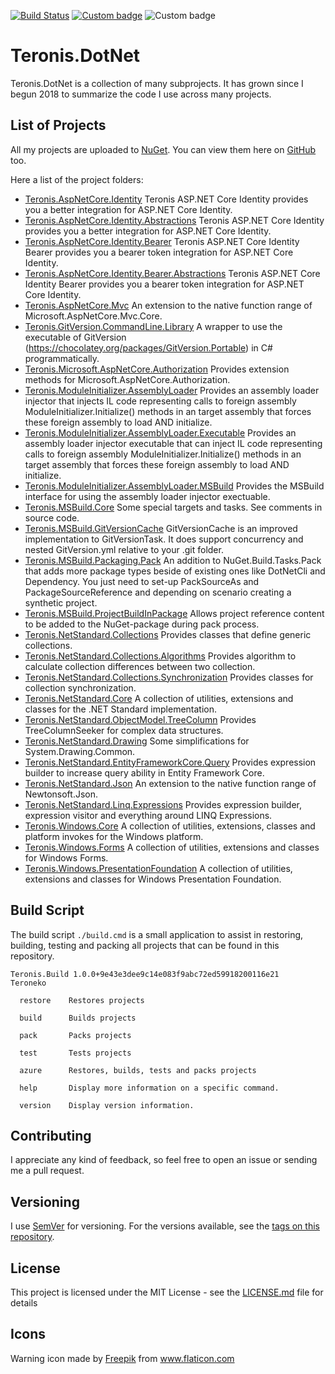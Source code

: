 [![Build Status](https://dev.azure.com/teroneko/Teronis.DotNet/_apis/build/status/NuGetPushArtifacts?branchName=develop)](https://dev.azure.com/teroneko/Teronis.DotNet/_build/latest?definitionId=5&branchName=master)
[![Custom badge](https://buildstats.info/nuget/Teronis.MSBuild.Packaging.ProjectBuildInPackage?includePreReleases=true)](https://www.nuget.org/packages?q=Teroneko+Teronis)
![Custom badge](https://img.shields.io/endpoint?url=https%3A%2F%2Fgist.githubusercontent.com%2Fteroneko%2Fa807e920ca2ee8d3e5749366d3528486%2Fraw%2F05805ebd5a26fb58cabb26a42bd6baf467822fd7%2Fpreview-badge.json)

# Teronis.DotNet

Teronis.DotNet is a collection of many subprojects. It has grown since I begun 2018 to summarize the code I use across many projects.

## List of Projects

All my projects are uploaded to [NuGet](https://www.nuget.org/packages?q=Teroneko+Teronis). You can view them here on [GitHub](https://github.com/teroneko/Teronis.DotNet/packages) too.

Here a list of the project folders:
- [Teronis.AspNetCore.Identity](https://github.com/teroneko/Teronis.DotNet/tree/develop/src/AspNetCore/Identity/Identity) Teronis ASP.NET Core Identity provides you a better integration for ASP.NET Core Identity.
- [Teronis.AspNetCore.Identity.Abstractions](https://github.com/teroneko/Teronis.DotNet/tree/develop/src/AspNetCore/Identity/Identity.Abstractions) Teronis ASP.NET Core Identity provides you a better integration for ASP.NET Core Identity.
- [Teronis.AspNetCore.Identity.Bearer](https://github.com/teroneko/Teronis.DotNet/tree/develop/src/AspNetCore/Identity/Bearer) Teronis ASP.NET Core Identity Bearer provides you a bearer token integration for ASP.NET Core Identity.
- [Teronis.AspNetCore.Identity.Bearer.Abstractions](https://github.com/teroneko/Teronis.DotNet/tree/develop/src/AspNetCore/Identity/Bearer.Abstractions) Teronis ASP.NET Core Identity Bearer provides you a bearer token integration for ASP.NET Core Identity.
- [Teronis.AspNetCore.Mvc](https://github.com/teroneko/Teronis.DotNet/tree/develop/src/AspNetCore/Mvc/Mvc) An extension to the native function range of Microsoft.AspNetCore.Mvc.Core.
- [Teronis.GitVersion.CommandLine.Library](https://github.com/teroneko/Teronis.DotNet/tree/develop/src/GitVersion/CommandLine/Library) A wrapper to use the executable of GitVersion (https://chocolatey.org/packages/GitVersion.Portable) in C# programmatically.
- [Teronis.Microsoft.AspNetCore.Authorization](https://github.com/teroneko/Teronis.DotNet/tree/develop/src/AspNetCore/Authorization/Microsoft) Provides extension methods for Microsoft.AspNetCore.Authorization.
- [Teronis.ModuleInitializer.AssemblyLoader](https://github.com/teroneko/Teronis.DotNet/tree/develop/src/ModuleInitializer/AssemblyLoader/0) Provides an assembly loader injector that injects IL code representing calls to foreign assembly ModuleInitializer.Initialize() methods in an target assembly that forces these foreign assembly to load AND initialize.
- [Teronis.ModuleInitializer.AssemblyLoader.Executable](https://github.com/teroneko/Teronis.DotNet/tree/develop/src/ModuleInitializer/AssemblyLoader/0.Executable) Provides an assembly loader injector executable that can inject IL code representing calls to foreign assembly ModuleInitializer.Initialize() methods in an target assembly that forces these foreign assembly to load AND initialize.
- [Teronis.ModuleInitializer.AssemblyLoader.MSBuild](https://github.com/teroneko/Teronis.DotNet/tree/develop/src/ModuleInitializer/AssemblyLoader/0.MSBuild) Provides the MSBuild interface for using the assembly loader injector exectuable.
- [Teronis.MSBuild.Core](https://github.com/teroneko/Teronis.DotNet/tree/develop/src/MSBuild/Core/Core) Some special targets and tasks. See comments in source code.
- [Teronis.MSBuild.GitVersionCache](https://github.com/teroneko/Teronis.DotNet/tree/develop/src/MSBuild/Packaging/GitVersionCache/0) GitVersionCache is an improved implementation to GitVersionTask. It does support concurrency and nested GitVersion.yml relative to your .git folder.
- [Teronis.MSBuild.Packaging.Pack](https://github.com/teroneko/Teronis.DotNet/tree/develop/src/MSBuild/Packaging/Pack) An addition to NuGet.Build.Tasks.Pack that adds more package types beside of existing ones like DotNetCli and Dependency.
      You just need to set-up PackSourceAs and PackageSourceReference and depending on scenario creating a synthetic project.
- [Teronis.MSBuild.ProjectBuildInPackage](https://github.com/teroneko/Teronis.DotNet/tree/develop/src/MSBuild/Packaging/ProjectBuildInPackage) Allows project reference content to be added to the NuGet-package during pack process.
- [Teronis.NetStandard.Collections](https://github.com/teroneko/Teronis.DotNet/tree/develop/src/NetStandard/Collections/Collections) Provides classes that define generic collections.
- [Teronis.NetStandard.Collections.Algorithms](https://github.com/teroneko/Teronis.DotNet/tree/develop/src/NetStandard/Collections/Algorithms) Provides algorithm to calculate collection differences between two collection.
- [Teronis.NetStandard.Collections.Synchronization](https://github.com/teroneko/Teronis.DotNet/tree/develop/src/NetStandard/Collections/Synchronization) Provides classes for collection synchronization.
- [Teronis.NetStandard.Core](https://github.com/teroneko/Teronis.DotNet/tree/develop/src/NetStandard/Core/Core) A collection of utilities, extensions and classes for the .NET Standard implementation.
- [Teronis.NetStandard.ObjectModel.TreeColumn](https://github.com/teroneko/Teronis.DotNet/tree/develop/src/NetStandard/ObjectModel/TreeColumn) Provides TreeColumnSeeker for complex data structures.
- [Teronis.NetStandard.Drawing](https://github.com/teroneko/Teronis.DotNet/tree/develop/src/NetStandard/Drawing/Drawing) Some simplifications for System.Drawing.Common.
- [Teronis.NetStandard.EntityFrameworkCore.Query](https://github.com/teroneko/Teronis.DotNet/tree/develop/src/NetStandard/EntityFrameworkCore/Query) Provides expression builder to increase query ability in Entity Framework Core.
- [Teronis.NetStandard.Json](https://github.com/teroneko/Teronis.DotNet/tree/develop/src/NetStandard/Json/Json) An extension to the native function range of Newtonsoft.Json.
- [Teronis.NetStandard.Linq.Expressions](https://github.com/teroneko/Teronis.DotNet/tree/develop/src/NetStandard/Linq/Expressions/Expressions) Provides expression builder, expression visitor and everything around LINQ Expressions.
- [Teronis.Windows.Core](https://github.com/teroneko/Teronis.DotNet/tree/develop/src/Windows/Core) A collection of utilities, extensions, classes and platform invokes for the Windows platform.
- [Teronis.Windows.Forms](https://github.com/teroneko/Teronis.DotNet/tree/develop/src/Windows/Forms) A collection of utilities, extensions and classes for Windows Forms.
- [Teronis.Windows.PresentationFoundation](https://github.com/teroneko/Teronis.DotNet/tree/develop/src/Windows/PresentationFoundation) A collection of utilities, extensions and classes for Windows Presentation Foundation.

## Build Script

The build script `./build.cmd` is a small application to assist in restoring, building, testing and packing all projects that can be found in this repository.

```
Teronis.Build 1.0.0+9e43e3dee9c14e083f9abc72ed59918200116e21
Teroneko

  restore    Restores projects

  build      Builds projects

  pack       Packs projects

  test       Tests projects

  azure      Restores, builds, tests and packs projects

  help       Display more information on a specific command.

  version    Display version information.
```

## Contributing

I appreciate any kind of feedback, so feel free to open an issue or sending me a pull request.

## Versioning

I use [SemVer](http://semver.org/) for versioning. For the versions available, see the [tags on this repository](https://github.com/teroneko/Teronis.DotNet/tags).

## License

This project is licensed under the MIT License - see the [LICENSE.md](LICENSE.md) file for details

## Icons

<div>Warning icon made by <a href="https://www.flaticon.com/authors/freepik" title="Freepik">Freepik</a> from <a href="https://www.flaticon.com/" title="Flaticon">www.flaticon.com</a></div>
